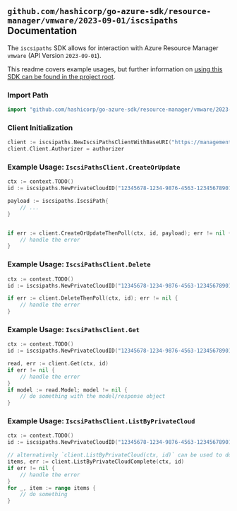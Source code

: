 
## `github.com/hashicorp/go-azure-sdk/resource-manager/vmware/2023-09-01/iscsipaths` Documentation

The `iscsipaths` SDK allows for interaction with Azure Resource Manager `vmware` (API Version `2023-09-01`).

This readme covers example usages, but further information on [using this SDK can be found in the project root](https://github.com/hashicorp/go-azure-sdk/tree/main/docs).

### Import Path

```go
import "github.com/hashicorp/go-azure-sdk/resource-manager/vmware/2023-09-01/iscsipaths"
```


### Client Initialization

```go
client := iscsipaths.NewIscsiPathsClientWithBaseURI("https://management.azure.com")
client.Client.Authorizer = authorizer
```


### Example Usage: `IscsiPathsClient.CreateOrUpdate`

```go
ctx := context.TODO()
id := iscsipaths.NewPrivateCloudID("12345678-1234-9876-4563-123456789012", "example-resource-group", "privateCloudValue")

payload := iscsipaths.IscsiPath{
	// ...
}


if err := client.CreateOrUpdateThenPoll(ctx, id, payload); err != nil {
	// handle the error
}
```


### Example Usage: `IscsiPathsClient.Delete`

```go
ctx := context.TODO()
id := iscsipaths.NewPrivateCloudID("12345678-1234-9876-4563-123456789012", "example-resource-group", "privateCloudValue")

if err := client.DeleteThenPoll(ctx, id); err != nil {
	// handle the error
}
```


### Example Usage: `IscsiPathsClient.Get`

```go
ctx := context.TODO()
id := iscsipaths.NewPrivateCloudID("12345678-1234-9876-4563-123456789012", "example-resource-group", "privateCloudValue")

read, err := client.Get(ctx, id)
if err != nil {
	// handle the error
}
if model := read.Model; model != nil {
	// do something with the model/response object
}
```


### Example Usage: `IscsiPathsClient.ListByPrivateCloud`

```go
ctx := context.TODO()
id := iscsipaths.NewPrivateCloudID("12345678-1234-9876-4563-123456789012", "example-resource-group", "privateCloudValue")

// alternatively `client.ListByPrivateCloud(ctx, id)` can be used to do batched pagination
items, err := client.ListByPrivateCloudComplete(ctx, id)
if err != nil {
	// handle the error
}
for _, item := range items {
	// do something
}
```
